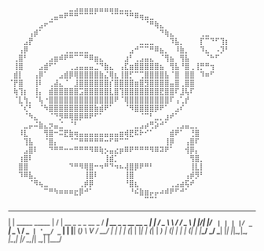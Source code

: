 ⠀⠀⠀⠀⠀⠀⠀⠀⠀⠀⠀⠀⣀⣠⣤⣤⣤⣤⣤⣤⣤⣤⣀⣀⡀⠀⠀⠀⠀⠀⠀⠀⠀⠀⠀⠀⠀⠀⠀⠀⠀⠀⠀⠀
⠀⠀⠀⠀⠀⠀⠀⠀⢀⣤⠶⠟⠛⠛⠉⠉⠉⠁⠀⠀⠈⠉⠉⠙⠛⠿⢶⣤⣀⠀⠀⠀⠀⠀⠀⠀⠀⠀⠀⠀⠀⠀⠀⠀
⠀⠀⠀⠀⠀⠀⣠⠖⠉⠀⠀⠀⠀⠀⠀⠀⠀⠀⠀⠀⠀⠀⠀⠀⠀⠀⠀⠈⠛⢷⣄⠀⠀⠀⠀⠀⠀⠀⠀⠀⠀⠀⠀⠀
⠀⠀⠀⠀⢠⡾⠁⠀⠀⠀⠀⠀⠀⠀⠀⠀⠀⠀⠀⠀⠀⠀⠀⠀⠀⠀⠀⠀⠀⠀⠙⢷⣄⠀⠀⠀⠀⠀⢀⣀⠀⠀⠀⠀
⠀⠀⠀⣠⡟⠀⠀⠀⠀⠀⠀⠀⠀⠀⠀⠀⠀⠀⠀⠀⠀⠀⠀⠀⠀⠀⣀⣀⣀⠀⠀⠀⠹⣧⡀⠀⠀⠀⡏⠉⠙⠋⢹⡆
⠀⠀⢠⡿⠀⠀⠀⠀⠀⠀⠀⢀⣀⣀⣀⣀⠀⠀⠀⠀⠀⠀⠀⠀⣠⠚⠉⠉⠛⠿⣦⡀⠀⠸⣷⡀⠀⠀⠹⣄⠀⠠⡹⠃
⠀⢀⣿⠃⠀⠀⠀⠀⣠⣶⠾⠟⠛⠉⠉⠛⠿⣶⣄⠀⠀⠀⠀⣰⠃⢀⣠⣤⣄⠀⠈⢻⣦⠀⢻⣧⠀⠀⠀⠈⠓⠋⠀⠀
⠀⢸⣿⠀⠀⠀⣠⣾⠋⠁⠀⠀⢀⣠⣤⣤⣤⣈⠙⣷⣄⠀⢠⣏⣶⣿⣿⣿⣿⣿⣦⠀⢻⣧⠘⣿⢀⢸⡛⠛⢲⠀⠀⠀
⠀⣾⡇⠀⠀⢠⡿⠁⠀⠀⣠⣾⡿⢿⣿⣿⣿⣿⣷⣌⢿⣆⢸⣿⡋⠉⢉⣿⣿⣿⣿⣧⠈⣿⠀⣿⣿⠀⠹⠶⠋⠀⠀⠀
⠈⡟⣿⠀⠀⢸⠇⠀⢀⣼⣄⠈⠀⣸⣿⣿⣿⣿⣿⣿⡎⣿⣿⣿⣿⣶⣿⣻⣿⣿⣿⣿⣤⣿⢀⣿⣿⠀⠀⠀⠀⠀⠀⠀
⠀⢷⢹⡆⠀⢸⡄⠀⣾⣿⣿⣿⣿⣿⣩⣿⣿⣿⣿⣿⣇⣿⢹⣿⣿⣿⣿⣿⣿⣿⣟⣿⣿⠏⣸⢧⠏⠀⠀⠀⠀⠀⠀⠀
⠀⠈⣇⢳⡀⠈⢧⠐⣿⣿⣿⣿⣿⣿⣿⣿⣿⣿⣿⣿⣿⠟⠈⢿⣿⣿⣿⣿⣿⣿⣿⣿⠏⢠⢁⡞⠀⠀⠀⠀⠀⠀⠀⠀
⠀⠀⠈⢎⠃⠀⠈⠳⣿⣿⣿⣿⣿⣿⣿⣿⣿⣷⣾⠟⠁⠀⠀⠈⠻⣿⣿⣿⣿⡿⠟⠁⠀⣠⠎⠀⠀⠀⠀⠀⠀⠀⠀⠀
⠀⠀⠀⠈⠳⣄⠀⠀⠈⠙⡻⠿⢿⣿⡿⠿⠟⠋⠁⠀⠀⠀⠀⠀⠀⠀⠈⠉⠃⣀⡀⣰⠞⠁⠀⠀⠀⠀⠀⠀⠀⠀⠀⠀
⠀⠀⠀⣀⡤⠬⣷⣄⡲⣤⣈⠀⠈⠃⠀⠀⠀⠀⠀⠀⠀⠀⠀⠀⠀⣀⣠⡴⢛⡵⠚⠁⠀⢀⣠⣤⣀⡀⠀⠀⠀⠀⠀⠀
⠀⠀⠸⣇⠀⠀⠀⢻⣿⠒⠭⣟⣷⢶⣤⣤⣤⣤⣤⣤⣤⣤⣶⢾⣟⠯⠗⠊⠁⠀⠀⠀⣾⠟⠁⠀⢘⣿⠀⠀⠀⠀⠀⠀
⠀⠀⠀⢹⣧⠀⠀⠈⣿⡄⠀⠀⠈⠉⠛⠛⠛⠛⠛⠒⠋⠛⠉⠉⠀⠀⠀⠀⠀⠀⠀⢸⡿⠀⠀⢠⣿⠏⠀⠀⠀⠀⠀⠀
⠀⠀⠀⣠⣿⠇⠀⠀⠙⠛⠛⠒⠒⠛⠛⠛⠻⠿⢷⡢⣤⣔⡶⠿⠟⠛⠛⠛⠻⠿⠽⠟⠁⠀⠀⢺⡿⡄⠀⠀⠀⠀⠀⠀
⠀⠀⢰⣿⠇⠀⠀⠀⠀⠀⠀⠀⠀⠀⠀⠀⠀⠀⠀⢸⣾⡁⠀⠀⠀⠀⠀⠀⠀⠀⠀⠀⠀⠀⠀⠀⢻⣿⡀⠀⠀⠀⠀⠀
⠀⠀⣿⣿⠀⠀⠀⠀⠀⠀⠀⠀⠙⠛⠻⢿⣿⠒⠲⠛⠙⠲⠦⢼⣿⡿⠟⠛⠃⠀⠀⠀⠀⠀⠀⠀⢸⣇⡇⠀⠀⠀⠀⠀
⠀⠀⠹⠿⣧⡀⠀⠀⠀⠀⠀⠀⠀⠀⠀⢸⣿⠇⠀⠀⠀⠀⠀⢸⣿⠀⠀⠀⠀⠀⠀⠀⠀⠀⠀⢠⡾⡻⠃⠀⠀⠀⠀⠀
⠀⠀⠀⠀⠈⠻⢦⣀⠀⠀⠀⠀⠀⠀⢀⡾⡿⠀⠀⠀⠀⠀⠀⠘⣿⣆⠀⠀⠀⠀⠀⠀⢀⣠⣴⢯⠞⠀⠀⠀⠀⠀⠀⠀
⠀⠀⠀⠀⠀⠀⠀⠉⠛⠳⠶⠶⠶⣖⡿⠚⠁⠀⠀⠀⠀⠀⠀⠀⠘⠮⣷⣶⡤⡤⠴⠾⠟⠋⠚⠁⠀⠀⠀⠀⠀⠀⠀⠀
⠀⠀⠀⠀⠀⠀⠀⠀⠀⠀⠀⠀⠀⠀⠀⠀⠀⠀⠀⠀⠀⠀⠀⠀⠀⠀⠀⠉⠉⠁⠀⠀⠀⠀⠀⠀⠀⠀⠀⠀⠀⠀⠀⠀

 _                     __  __                     ____                  
| |    _____   _____  |  \/  | __ _ _   _  __ _  / ___|  __ _ _ __ __ _ 
| |   / _ \ \ / / _ \ | |\/| |/ _` | | | |/ _` | \___ \ / _` | '__/ _` |
| |__| (_) \ V /  __/ | |  | | (_| | |_| | (_| |  ___) | (_| | | | (_| |
|_____\___/ \_/ \___| |_|  |_|\__,_|\__, |\__,_| |____/ \__,_|_|  \__,_|
                                    |___/                               
